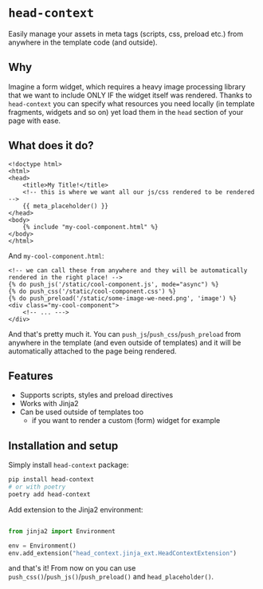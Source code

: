 # `head-context`

Easily manage your assets in meta tags (scripts, css, preload etc.) from anywhere
in the template code (and outside).

## Why

Imagine a form widget, which requires a heavy image processing library that we want to include ONLY IF the widget itself was rendered. Thanks to `head-context` you can specify what resources you need locally (in template fragments, widgets and so on) yet load them in the `head` section of your page with ease.

## What does it do?

```html+jinja
<!doctype html>
<html>
<head>
    <title>My Title!</title>
    <!-- this is where we want all our js/css rendered to be rendered -->
    {{ meta_placeholder() }}
</head>
<body>
    {% include "my-cool-component.html" %}
</body>
</html>
```

And `my-cool-component.html`:

```html+jinja
<!-- we can call these from anywhere and they will be automatically rendered in the right place! -->
{% do push_js('/static/cool-component.js', mode="async") %}
{% do push_css('/static/cool-component.css') %}
{% do push_preload('/static/some-image-we-need.png', 'image') %}
<div class="my-cool-component">
    <!-- ... --->
</div>
```

And that's pretty much it. You can `push_js`/`push_css`/`push_preload` from anywhere in the template (and even outside of templates) and it will be automatically attached to the page being rendered.

## Features

* Supports scripts, styles and preload directives
* Works with Jinja2
* Can be used outside of templates too
  * if you want to render a custom (form) widget for example

## Installation and setup

Simply install `head-context` package:

```bash
pip install head-context
# or with poetry
poetry add head-context
```

Add extension to the Jinja2 environment:

```python

from jinja2 import Environment

env = Environment()
env.add_extension("head_context.jinja_ext.HeadContextExtension")
```

and that's it! From now on you can use `push_css()`/`push_js()`/`push_preload()` and `head_placeholder()`.
